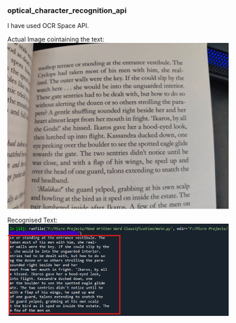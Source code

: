 ### optical_character_recognition_api

I have used OCR Space API.

Actual Image cointaining the text:
<img src="img2.jpg">

Recognised Text:
<img src="ss1.png">
